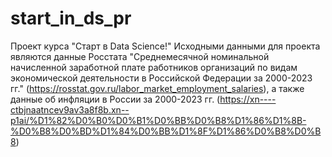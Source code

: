 # start_in_ds_pr
Проект курса "Старт в Data Science!"
Исходными данными для проекта являются данные Росстата "Среднемесячной номинальной начисленной заработной плате работников организаций по видам экономической деятельности в Российской Федерации за 2000-2023 гг." (https://rosstat.gov.ru/labor_market_employment_salaries), а также данные об инфляции в России за 2000-2023 гг. (https://xn----ctbjnaatncev9av3a8f8b.xn--p1ai/%D1%82%D0%B0%D0%B1%D0%BB%D0%B8%D1%86%D1%8B-%D0%B8%D0%BD%D1%84%D0%BB%D1%8F%D1%86%D0%B8%D0%B8)
